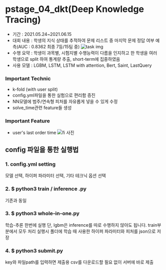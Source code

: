 # pstage_04_dkt(Deep Knowledge Tracing)
- 기간 : 2021.05.24~2021.06.15
- 대회 내용 : 학생의 지식 상태를 추적하여 문제 리스트 중 마지막 문제 정답 여부 예측(AUC : 0.8362 최종 7등/15팀 중) 
![task img](https://user-images.githubusercontent.com/52443401/126865028-66d9f100-e1c3-4633-8790-86c1f7d84f47.JPG)
- 수행 요약 : 학생이 과목별, 시험지별 수행능력이 다름을 인지하고 한 학생을 여러 학생으로 split 하여 통계량 추출, short-term에 집중하였음
- 사용 모델 : LGBM, LSTM, LSTM with attention, Bert, Saint, LastQuery
### Important Technic
- k-fold (with user split)
- config.yml파일을 통한 실험으로 편리함 증진
- NN모델에 범주/연속형 피처를 자유롭게 넣을 수 있게 수정
- solve_time관련 feature들 생성

### Important Feature
- user's last order time
![fi 사진](https://user-images.githubusercontent.com/52443401/126864608-e6af562b-e2b0-4ad7-9c2f-7a86bbac5b98.png)


## config 파일을 통한 실행법
### 1. config.yml setting
모델 선택, 하이퍼 파라미터 선택, 기타 테크닉 옵션 선택

### 2. $ python3 train / inference .py
기존과 동일

### 3. $ python3 whole-in-one.py
학습-추론 한번에 실행
단, lgbm은 inference를 따로 수행하지 않아도 됩니다. train부분에서 모두 처리
실행시 폴더에 학습 때 사용한 하이퍼 파라미터와 피처를 json으로 저장

### 4. $ python3 submit.py
key와 파일path를 입력하면 제출용 csv를 다운로드할 필요 없이 서버에 바로 제출
